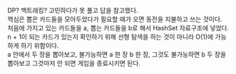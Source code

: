 DP? 백트래킹? 고민하다가 못 풀고 답을 참고했다.   
핵심은 뽑은 카드들을 모아두었다가 필요할 때가 오면 동전을 지불하고 쓰는 것이다.   
처음에 가지고 있는 카드들을 a, 뽑는 카드들을 b로 해서 HashSet 자료구조에 넣었다.   
n + 1이 되는 카드가 있는지 확인하기 위해 선형 탐색을 하는 것이 아니라 O(1)에 가능하게 하기 위함이다.   
a 안에서 두 장을 뽑아보고, 불가능하면 a 한 장 b 한 장, 그것도 불가능하면 b 두 장을 뽑아보고 그것마저 안 되면 게임을 종료시키면 된다.